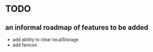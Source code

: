 # TODO
## an informal roadmap of features to be added
* add ability to clear localStorage
* add favicon
